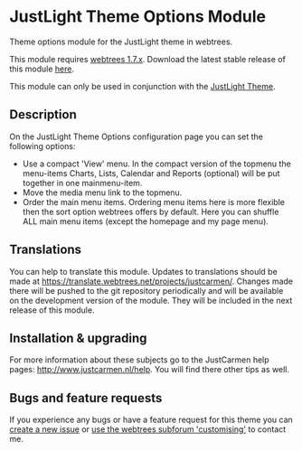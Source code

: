 JustLight Theme Options Module
==============================

Theme options module for the JustLight theme in webtrees.

This module requires [webtrees 1.7.x](https://github.com/fisharebest/webtrees). Download the latest stable release of this module [here](https://github.com/JustCarmen/justlight_theme_options/releases).

This module can only be used in conjunction with the [JustLight Theme](https://github.com/JustCarmen/justlight).

Description
-----------
On the JustLight Theme Options configuration page you can set the following options:
* Use a compact 'View' menu. In the compact version of the topmenu the menu-items Charts, Lists, Calendar and Reports (optional) will be put together in one mainmenu-item.
* Move the media menu link to the topmenu.
* Order the main menu items. Ordering menu items here is more flexible then the sort option webtrees offers by default. Here you can shuffle ALL main menu items (except the homepage and my page menu). 

Translations
------------
You can help to translate this module. Updates to translations should be made at https://translate.webtrees.net/projects/justcarmen/. Changes made there will be pushed to the git repository periodically and will be available on the development version of the module. They will be included in the next release of this module.

Installation & upgrading
------------------------
For more information about these subjects go to the JustCarmen help pages: http://www.justcarmen.nl/help. You will find there other tips as well.

Bugs and feature requests
-------------------------
If you experience any bugs or have a feature request for this theme you can [create a new issue](https://github.com/JustCarmen/justlight_theme_options/issues?state=open) or [use the webtrees subforum 'customising'](http://www.webtrees.net/index.php/en/forum/4-customising) to contact me.
